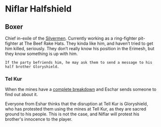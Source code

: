 # Niflar Halfshield

## Boxer

Chief in-exile of the [Silvermen](/f/the_silvermen). Currently working as a ring-fighter pit-fighter at The Beef Rake Hats. They kinda like him, and haven’t tried to get him killed, seriously. They don’t really know his position in the Erimesh, but they know something is up with him. 

````
If the party befriends him, he may ask them to send a message to his half brother Gloryshield. 
````

### Tel Kur

When the mines have a [complete breakdown](/e/king_pyre) and Eschar sends someone to find out about it.

Everyone from Eshar thinks that the disruption at Tell Kur is Gloryshield, who has protested them using the mines at Tell Kur, as they are sacred ground to his people. This is not the case, and Niflar will protest his brother's innocence to the player.

